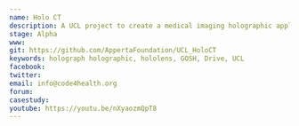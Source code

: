 ```yaml
---
name: Holo CT 
description: A UCL project to create a medical imaging holographic application for viewing CT data in Microsoft's HoloLens device and dynamically loading holographic 'cases' from blob storage. Holographic cases are in XML format with mesh data stored in GTLF2 format, compressed in base 64. Made in collaboration with Great Ormond Street Hospital, NHS ‘Digital Research, Informatics and Virtual Environments’ unit (DRIVE)and UCL industry exchange (IXN) network.
stage: Alpha
www:  
git: https://github.com/AppertaFoundation/UCL_HoloCT
keywords: holograph holographic, hololens, GOSH, Drive, UCL
facebook: 
twitter: 
email: info@code4health.org
forum: 
casestudy: 
youtube: https://youtu.be/nXyaozmQpT8 
--- 
```

